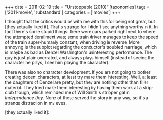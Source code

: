 +++
date = 2011-02-19
title = "Unstoppable (2010)"
[taxonomies]
tags = ['2011-movie', 'substandard']
categories = ['movies']
+++

I thought that the critics would be with me with this for being not
great, but [they actually liked it]. That's strange for I didn't see
anything worthy in it. In fact there's some stupid things: there were
cars parked right next to where the attempted derailment was; some train
driver manages to keep the speed of the train super-humanly constant,
when driving in reverse. More annoying is the subplot regarding the
conductor's troubled marriage, which is maybe as bad as Denzel
Washington's uninteresting performance. The guy is just plain
overrated, and always plays himself (instead of seeing the character he
plays, I see him playing the character).

There was also no character development. If you are not going to bother
creating decent characters, at least try make them interesting. Well, at
least the daughters of Denzel are pretty, but they are nothing other
than filler material. They tried make them interesting by having them
work at a strip-club though, which reminded me of Will Smith's stripper
gal in *Independence Day*. None of these served the story in any way, so
it's a strange distraction in my eyes.

  [they actually liked it]:
